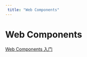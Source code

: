 ```yaml
---
 title: "Web Components"
---
```


# Web Components

[Web Components 入门](/blogs/codes/web-components/27982.md)    
